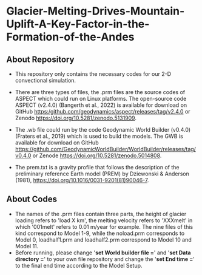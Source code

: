 # Glacier-Melting-Drives-Mountain-Uplift-A-Key-Factor-in-the-Formation-of-the-Andes

## About Repository
* This repository only contains the necessary codes for our 2-D convectional simulation. 

* There are three types of files, the .prm files are the source codes of ASPECT which could run on Linux platforms. The open-source code ASPECT (v2.4.0) (Bangerth et al., 2022) is available for download on GitHub <https:/github.com/geodynamics/aspect/releases/tag/v2.4.0> or Zenodo <https://doi.org/10.5281/zenodo.5131909>.
* The .wb file could run by the code Geodynamic World Builder (v0.4.0) (Fraters et al., 2019) which is used to build the models. The GWB is available for download on GitHub
<https://github.com/GeodynamicWorldBuilder/WorldBuilder/releases/tag/v0.4.0> or Zenode <https://doi.org/10.5281/zenodo.5014808>.
* The prem.txt is a gravity profile that follows the description of the preliminary reference Earth model (PREM) by Dziewonski & Anderson (1981), <https://doi.org/10.1016/0031-9201(81)90046-7>.

## About Codes
* The names of the .prm files contain three parts, the height of glacier loading refers to 'load X km', the melting velocity refers to 'XXXmelt' in which '001melt' refers to 0.01 m/year for example. The nine files of this kind correspond to Model 1-9, while the noload.prm corresponds to Model 0, loadhalf1.prm and loadhalf2.prm correspond to Model 10 and Model 11.
* Before running, please change '**set World builder file =**' and '**set Data directory =**' to your own file repository and change the '**set End time =**' to the final end time according to the Model Setup.
